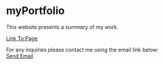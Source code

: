 # myPortfolio


This website presents a summary of my work.<br>

<a href="https://nialvo.github.io/myPortfolio/">Link To Page</a><br>


For any inquiries please contact me using the email link below:<br>
<a href = "mailto: pilibili@protonmail.com">Send Email</a>
